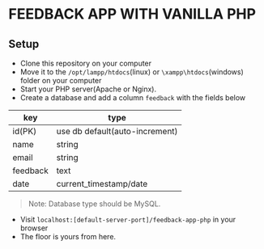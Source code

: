 # FEEDBACK APP WITH VANILLA PHP

## Setup
- Clone this repository on your computer
- Move it to the `/opt/lampp/htdocs`(linux) or `\xampp\htdocs`(windows) folder on your computer
- Start your PHP server(Apache or Nginx).
- Create a database and add a column `feedback` with the fields below

| key | type|
|-----|------|
|id(PK)| use db default(auto-increment)|
|name| string|
|email| string|
|feedback| text|
|date| current_timestamp/date|

> Note: Database type should be MySQL.

- Visit `localhost:[default-server-port]/feedback-app-php` in your browser
- The floor is yours from here.

